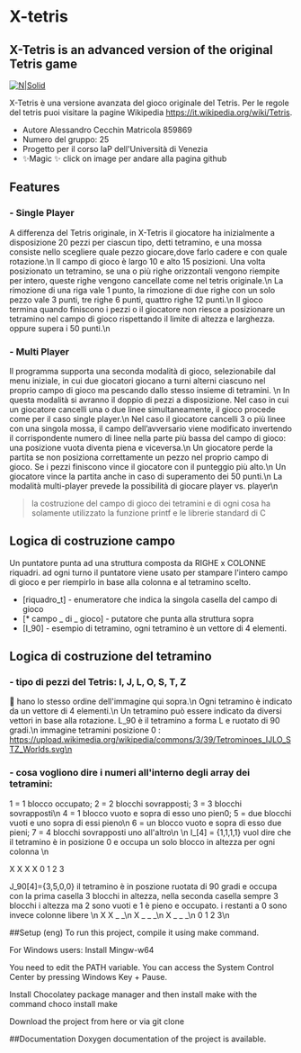 # X-tetris
## X-Tetris is an advanced version of the original Tetris game

[![N|Solid](https://upload.wikimedia.org/wikipedia/commons/3/39/Tetrominoes_IJLO_STZ_Worlds.svg)](https://github.com/nordo93/X-Tetris)


X-Tetris è una versione avanzata del gioco originale del Tetris. Per le regole del tetris puoi visitare la pagine
Wikipedia https://it.wikipedia.org/wiki/Tetris.

- Autore Alessandro Cecchin Matricola 859869
- Numero del gruppo: 25
- Progetto per il corso IaP dell'Università di Venezia
- ✨Magic ✨ click on image per andare alla pagina github

## Features

### - Single Player
A differenza del Tetris originale, in X-Tetris il giocatore ha inizialmente a disposizione 20 pezzi per ciascun tipo, detti tetramino, e una mossa consiste nello scegliere quale pezzo giocare,dove farlo cadere e con quale rotazione.\n
Il campo di gioco è largo 10 e alto 15 posizioni. Una volta posizionato un tetramino, se una o più righe orizzontali vengono riempite per intero, queste righe vengono cancellate come nel tetris originale.\n
La rimozione di una riga vale 1 punto, la rimozione di due righe con un solo pezzo vale 3 punti, tre righe 6
punti, quattro righe 12 punti.\n
Il gioco termina quando finiscono i pezzi o il giocatore non riesce a posizionare un tetramino nel campo di gioco rispettando il limite di altezza e larghezza. oppure supera i 50 punti.\n

### - Multi Player
Il programma supporta una seconda modalità di gioco, selezionabile dal menu iniziale, in cui due giocatori giocano a turni alterni ciascuno nel proprio campo di gioco ma pescando dallo stesso insieme di tetramini. \n
In questa modalità si avranno il doppio di pezzi a disposizione. Nel caso in cui un giocatore cancelli una
o due linee simultaneamente, il gioco procede come per il caso single player.\n Nel caso il giocatore cancelli
3 o più linee con una singola mossa, il campo dell’avversario viene modificato invertendo il corrispondente
numero di linee nella parte più bassa del campo di gioco: una posizione vuota diventa piena e viceversa.\n
Un giocatore perde la partita se non posiziona correttamente un pezzo nel proprio campo di gioco. Se i pezzi
finiscono vince il giocatore con il punteggio più alto.\n
Un giocatore vince la partita anche in caso di superamento dei 50 punti.\n
La modalità multi-player prevede la possibilità di giocare player vs. player\n

> la costruzione del campo di gioco dei tetramini e di ogni cosa
> ha solamente utilizzato la funzione printf e le librerie standard di C

## Logica di costruzione campo

Un puntatore punta ad una struttura composta da RIGHE x COLONNE riquadri.
ad ogni turno il puntatore viene usato per stampare l'intero campo di gioco 
e per riempirlo in base alla colonna e al tetramino scelto.
- [riquadro_t] - enumeratore che indica la singola casella del campo di gioco
- [* campo _ di _ gioco] - putatore che punta alla struttura sopra
- [I_90] - esempio di tetramino, ogni tetramino è un vettore di 4 elementi.

## Logica di costruzione del tetramino

### - tipo di pezzi del Tetris: I, J, L, O, S, T, Z 
👀 hano lo stesso ordine dell'immagine qui sopra.\n
Ogni tetramino è indicato da un vettore di 4 elementi.\n
Un tetramino può essere indicato da diversi vettori in base alla rotazione. L_90 è il tetramino a forma L e ruotato di 90 gradi.\n
immagine tetramini posizione 0 : https://upload.wikimedia.org/wikipedia/commons/3/39/Tetrominoes_IJLO_STZ_Worlds.svg\n


### - cosa vogliono dire i numeri all'interno degli array dei tetramini:
1 = 1 blocco occupato; 2 = 2 blocchi sovrapposti; 3 = 3 blocchi sovrapposti\n
4 = 1 blocco vuoto e sopra di esso uno pien0; 5 = due blocchi vuoti e uno sopra di essi pieno\n
6 = un blocco vuoto e sopra di esso due pieni; 7 = 4 blocchi sovrapposti uno all'altro\n
\n
I_[4] = {1,1,1,1}
vuol dire che il tetramino è in posizione 0 e occupa un solo blocco in altezza per ogni colonna
\n

X X X X
0 1 2 3

J_90[4]={3,5,0,0}
il tetramino è in poszione ruotata di 90 gradi e occupa con la prima casella 3 blocchi in altezza,
nella seconda casella sempre 3 blocchi i altezza ma 2 sono vuoti e 1 è pieno e occupato.
i restanti a 0 sono invece colonne libere
\n
X X _ _\n
X _ _ _\n
X _ _ _\n
0 1 2 3\n

##Setup (eng)
To run this project, compile it using make command.

For Windows users:
Install Mingw-w64

You need to edit the PATH variable. You can access the System Control Center by pressing Windows Key + Pause.

Install Chocolatey package manager and then install make with the command choco install make

Download the project from here or via git clone

##Documentation
Doxygen documentation of the project is available.
